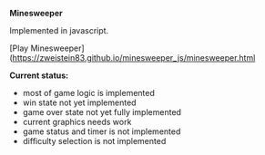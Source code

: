 **Minesweeper**

Implemented in javascript.

[Play Minesweeper](https://zweistein83.github.io/minesweeper_js/minesweeper.html

**Current status:**
- most of game logic is implemented
- win state not yet implemented
- game over state not yet fully implemented
- current graphics needs work
- game status and timer is not implemented
- difficulty selection is not implemented